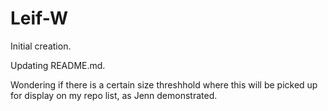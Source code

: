 # Leif-W

Initial creation.

Updating README.md.

Wondering if there is a certain size threshhold
where this will be picked up for display
on my repo list, as Jenn demonstrated.
